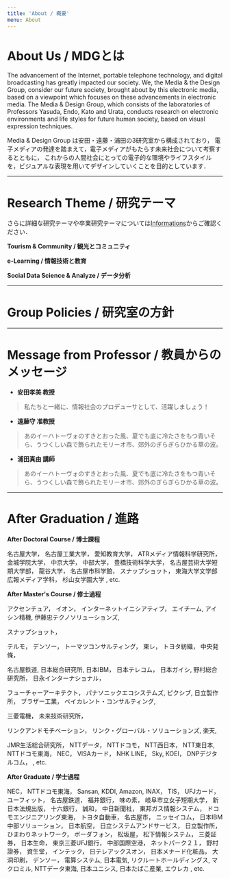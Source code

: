```yaml
---
title: 'About / 概要'
menu: About
---
```


# About Us / MDGとは


The advancement of the Internet, portable telephone technology, and digital broadcasting has greatly impacted our society.
We, the Media & the Design Group, consider our future society, brought about by this electronic media, based on a viewpoint which focuses on these advancements in electronic media.
The Media & Design Group, which consists of the laboratories of Professors Yasuda, Endo, Kato and Urata, conducts research on electronic environments and life styles for future human society, based on visual expression techniques.


Media & Design Group は安田・遠藤・浦田の3研究室から構成されており， 電子メディアの発達を踏まえて，電子メディアがもたらす未来社会について考察するとともに， これからの人間社会にとっての電子的な環境やライフスタイルを，ビジュアルな表現を用いてデザインしていくことを目的としています．

---

# Research Theme / 研究テーマ
さらに詳細な研究テーマや卒業研究テーマについては[Informations](/informations)からご確認ください．

**Tourism & Community / 観光とコミュニティ**

**e-Learning / 情報技術と教育**

**Social Data Science & Analyze / データ分析**



---

# Group Policies / 研究室の方針

---

# Message from Professor / 教員からのメッセージ
* **安田孝美 教授**
> 私たちと一緒に、情報社会のプロデューサとして、活躍しましょう！

* **遠藤守 准教授**
> あのイーハトーヴォのすきとおった風、夏でも底に冷たさをもつ青いそら、うつくしい森で飾られたモリーオ市、郊外のぎらぎらひかる草の波。

* **浦田真由 講師**
> あのイーハトーヴォのすきとおった風、夏でも底に冷たさをもつ青いそら、うつくしい森で飾られたモリーオ市、郊外のぎらぎらひかる草の波。

---

# After Graduation / 進路
**After Doctoral Course / 博士課程**

名古屋大学，
名古屋工業大学，
愛知教育大学，
ATRメディア情報科学研究所，
金城学院大学，
中京大学，
中部大学，
豊橋技術科学大学，
名古屋芸術大学短期大学部，
龍谷大学，
名古屋市科学館，
スナップショット，
東海大学文学部広報メディア学科，
杉山女学園大学
, etc.

**After Master's Course / 修士過程**

<!-- あ行 -->
アクセンチュア，
イオン，
インターネットイニシアティブ，
エイチーム,
アイシン精機,
伊藤忠テクノソリューションズ,
<!-- か行 -->
<!-- さ行 -->
スナップショット，
<!-- た行 -->
テルモ，
デンソー，
トーマツコンサルティング，
東レ，
トヨタ紡織，
中央発條，
<!-- な行 -->
名古屋鉄道,
日本総合研究所,
日本IBM，
日本テレコム，
日本ガイシ,
野村総合研究所，
日永インターナショナル，
<!-- は行 -->
フューチャーアーキテクト，
パナソニックエコシステムズ,
ピクシブ,
日立製作所，
ブラザー工業，
ベイカレント・コンサルティング,
<!-- ま行 -->
三菱電機，
未来技術研究所，
<!-- や行 -->
<!-- ら行 -->
リンクアンドモチベーション，
リンク・グローバル・ソリューションズ,
楽天,
<!-- わ行 -->
<!-- A-Z -->
JMR生活総合研究所，
NTTデータ，
NTTドコモ，
NTT西日本，
NTT東日本,
NTTドコモ東海，
NEC，
VISAカード，
NHK
LINE，
Sky,
KOEI，
DNPデジタルコム，
, etc.

**After Graduate / 学士過程**

<!-- あ行 -->
<!-- か行 -->
<!-- さ行 -->
<!-- た行 -->
<!-- な行 -->
<!-- は行 -->
<!-- ま行 -->
<!-- や行 -->
<!-- ら行 -->
<!-- わ行 -->
<!-- A-Z -->
NEC，
NTTドコモ東海，
Sansan,
KDDI,
Amazon,
INAX，
TIS，
UFJカード，
ユーフィット，
名古屋鉄道，
福井銀行，
味の素，
岐阜市立女子短期大学，
新日本法規出版，
十六銀行，
誠和，
中日新聞社，
東邦ガス情報システム，
ドコモエンジニアリング東海，
トヨタ自動車，
名古屋市，
ニッセイコム，
日本IBM中部ソリューション，
日本航空，
日立システムアンドサービス，
日立製作所，
ひまわりネットワーク，
ボーダフォン，
松坂屋，
松下情報システム，
三菱証券，
日本生命，
東京三菱UFJ銀行，
中部国際空港，
ネットパーク２１，
野村證券，
資生堂，
インテック，
日テレアックスオン，
日本メナード化粧品，
大洞印刷，
デンソー，
電算システム,
日本電気,
リクルートホールディングス,
マクロミル,
NTTデータ東海,
日本ユニシス,
日本たばこ産業,
エウレカ
, etc.

